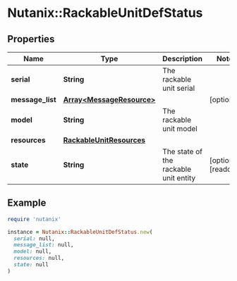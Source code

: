 # Nutanix::RackableUnitDefStatus

## Properties

| Name | Type | Description | Notes |
| ---- | ---- | ----------- | ----- |
| **serial** | **String** | The rackable unit serial |  |
| **message_list** | [**Array&lt;MessageResource&gt;**](MessageResource.md) |  | [optional] |
| **model** | **String** | The rackable unit model |  |
| **resources** | [**RackableUnitResources**](RackableUnitResources.md) |  |  |
| **state** | **String** | The state of the rackable unit entity | [optional][readonly] |

## Example

```ruby
require 'nutanix'

instance = Nutanix::RackableUnitDefStatus.new(
  serial: null,
  message_list: null,
  model: null,
  resources: null,
  state: null
)
```

